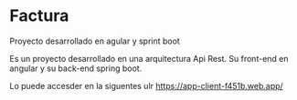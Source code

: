 # Factura
Proyecto desarrollado en agular y sprint boot

Es un proyecto desarrollado en una arquitectura Api Rest. Su front-end en angular y su back-end spring boot. 

Lo puede accesder en la siguentes ulr https://app-client-f451b.web.app/


